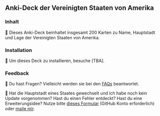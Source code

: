 ## Anki-Deck der Vereinigten Staaten von Amerika

### Inhalt

:page_with_curl: Dieses Anki-Deck beinhaltet insgesamt 200 Karten zu Name, Hauptstadt und Lage der Vereinigten Staaten von Amerika.

### Installation

:floppy_disk: Um dieses Deck zu installieren, besuche [TBA].

### Feedback

:thinking: Du hast Fragen? Vielleicht werden sie bei den [FAQs](https://github.com/loelschlaeger/ankidecks#faqs) beantwortet.

:loudspeaker: Hat die Hauptstadt eines Staates gewechselt und ich habe noch kein Update vorgenommen? Hast du einen Fehler entdeckt? Hast du eine Erweiterungsidee? Nutze bitte [dieses Formular](https://github.com/loelschlaeger/ankidecks/issues/new?assignees=&labels=Deck&template=deck.md) (GitHub Konto erforderlich) oder [maile mir](mailto:oelschlaeger.lennart@gmail.com?subject=Anki%20Decks). 